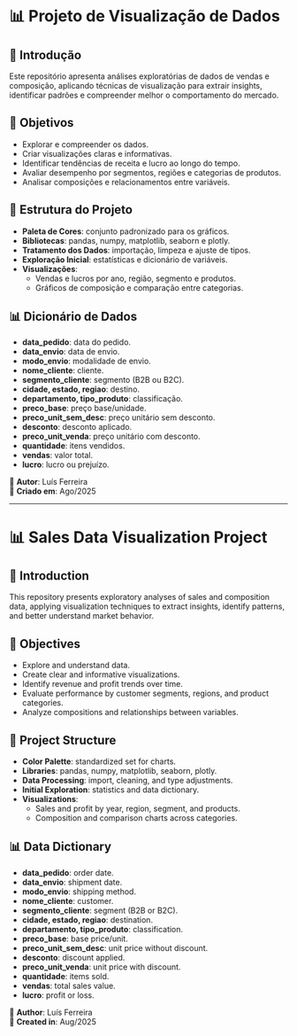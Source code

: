 
# 📊 Projeto de Visualização de Dados  

## 📌 Introdução  
Este repositório apresenta análises exploratórias de dados de vendas e composição, aplicando técnicas de visualização para extrair insights, identificar padrões e compreender melhor o comportamento do mercado.  

## 🎯 Objetivos  
- Explorar e compreender os dados.  
- Criar visualizações claras e informativas.  
- Identificar tendências de receita e lucro ao longo do tempo.  
- Avaliar desempenho por segmentos, regiões e categorias de produtos.  
- Analisar composições e relacionamentos entre variáveis.  

## 📂 Estrutura do Projeto  
- **Paleta de Cores**: conjunto padronizado para os gráficos.  
- **Bibliotecas**: pandas, numpy, matplotlib, seaborn e plotly.  
- **Tratamento dos Dados**: importação, limpeza e ajuste de tipos.  
- **Exploração Inicial**: estatísticas e dicionário de variáveis.  
- **Visualizações**:  
  - Vendas e lucros por ano, região, segmento e produtos.  
  - Gráficos de composição e comparação entre categorias.  

## 📊 Dicionário de Dados  
- **data_pedido**: data do pedido.  
- **data_envio**: data de envio.  
- **modo_envio**: modalidade de envio.  
- **nome_cliente**: cliente.  
- **segmento_cliente**: segmento (B2B ou B2C).  
- **cidade, estado, regiao**: destino.  
- **departamento, tipo_produto**: classificação.  
- **preco_base**: preço base/unidade.  
- **preco_unit_sem_desc**: preço unitário sem desconto.  
- **desconto**: desconto aplicado.  
- **preco_unit_venda**: preço unitário com desconto.  
- **quantidade**: itens vendidos.  
- **vendas**: valor total.  
- **lucro**: lucro ou prejuízo.  

👤 **Autor**: Luís Ferreira  
📅 **Criado em**: Ago/2025  

---

# 📊 Sales Data Visualization Project  

## 📌 Introduction  
This repository presents exploratory analyses of sales and composition data, applying visualization techniques to extract insights, identify patterns, and better understand market behavior.  

## 🎯 Objectives  
- Explore and understand data.  
- Create clear and informative visualizations.  
- Identify revenue and profit trends over time.  
- Evaluate performance by customer segments, regions, and product categories.  
- Analyze compositions and relationships between variables.  

## 📂 Project Structure  
- **Color Palette**: standardized set for charts.  
- **Libraries**: pandas, numpy, matplotlib, seaborn, plotly.  
- **Data Processing**: import, cleaning, and type adjustments.  
- **Initial Exploration**: statistics and data dictionary.  
- **Visualizations**:  
  - Sales and profit by year, region, segment, and products.  
  - Composition and comparison charts across categories.  

## 📊 Data Dictionary  
- **data_pedido**: order date.  
- **data_envio**: shipment date.  
- **modo_envio**: shipping method.  
- **nome_cliente**: customer.  
- **segmento_cliente**: segment (B2B or B2C).  
- **cidade, estado, regiao**: destination.  
- **departamento, tipo_produto**: classification.  
- **preco_base**: base price/unit.  
- **preco_unit_sem_desc**: unit price without discount.  
- **desconto**: discount applied.  
- **preco_unit_venda**: unit price with discount.  
- **quantidade**: items sold.  
- **vendas**: total sales value.  
- **lucro**: profit or loss.  

👤 **Author**: Luís Ferreira  
📅 **Created in**: Aug/2025  
